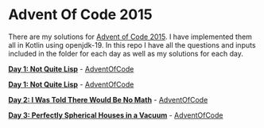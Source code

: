 # Advent Of Code 2015

There are my solutions for [Advent of Code 2015](https://adventofcode.com/2015/). I have implemented them all in Kotlin using openjdk-19. In this repo I have all the questions and inputs included in the folder for each day as well as my solutions for each day.


[**Day 1: Not Quite Lisp**](/src/main/kotlin/day_01/) - [AdventOfCode](https://adventofcode.com/2015/day/1)

[**Day 1: Not Quite Lisp**](/src/main/kotlin/day_01/) - [AdventOfCode](https://adventofcode.com/2015/day/1)

[**Day 2: I Was Told There Would Be No Math**](/src/main/kotlin/day_02/) - [AdventOfCode](https://adventofcode.com/2015/day/2)

[**Day 3: Perfectly Spherical Houses in a Vacuum**](/src/main/kotlin/day_03/) - [AdventOfCode](https://adventofcode.com/2015/day/3)